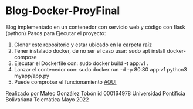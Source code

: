 # Blog-Docker-ProyFinal

Blog implementado en un contenedor con servicio web y código con flask (python)
Pasos para Ejecutar el proyecto:
1. Clonar este repositorio y estar ubicado en la carpeta raíz
2. Tener instalado docker, de no ser el caso usar: sudo apt install docker-compose
3. Ejecutar el Dockerfile con: sudo docker build -t app:v1 .
4. Lanzar el contenedor con: sudo docker run -d -p 80:80 app:v1 python3 myapp/app.py
5. Puede comprobar el funcionamiento [AQUI](http://localhost)

Realizado por 
Mateo González Tobón
id 000164978
Universidad Pontificia Bolivariana
Telemática
Mayo 2022
